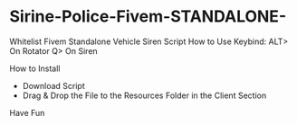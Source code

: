# Sirine-Police-Fivem-STANDALONE-
Whitelist Fivem Standalone Vehicle Siren Script 
How to Use Keybind: 
ALT> On Rotator 
Q> On Siren  

How to Install 
- Download Script
- Drag & Drop the File to the Resources Folder in the Client Section

Have Fun
